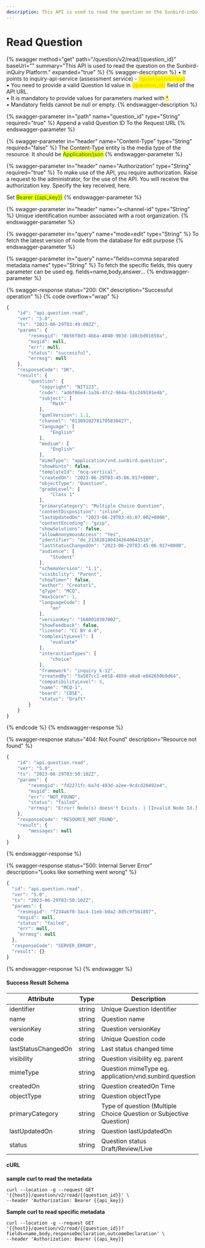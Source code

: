 ```yaml
---
description: This API is used to read the question on the Sunbird-inQuiry Platform.
---
```


# Read Question

{% swagger method="get" path="/question/v2/read/{question_id}" baseUrl="" summary="This API is used to read the question on the Sunbird-inQuiry Platform." expanded="true" %}
{% swagger-description %}
• It points to inquiry-api-service (assessment service)  - <mark style="color:orange;">`/question/v5/read`</mark>\
• You need to provide a valid Question Id value in <mark style="color:orange;">{question\_id}</mark> field of the API URL.\
• It is mandatory to provide values for parameters marked with <mark style="color:red;">\*</mark>.\
• Mandatory fields cannot be null or empty.
{% endswagger-description %}

{% swagger-parameter in="path" name="question_id" type="String" required="true" %}
Append a valid Question ID To the Request URL
{% endswagger-parameter %}

{% swagger-parameter in="header" name="Content-Type" type="String" required="false" %}
The Content-Type entity is the media type of the resource. It should be <mark style="color:green;">Application/json</mark>
{% endswagger-parameter %}

{% swagger-parameter in="header" name="Authorization" type="String" required="true" %}
To make use of the API, you require authorization. Raise a request to the administrator, for the use of the API. You will receive the authorization key. Specify the key received, here.

Set <mark style="color:green;">Bearer \{{api\_key\}}</mark>
{% endswagger-parameter %}

{% swagger-parameter in="header" name="x-channel-id" type="String" %}
Unique identification number associated with a root organization.
{% endswagger-parameter %}

{% swagger-parameter in="query" name="mode=edit" type="String" %}
To fetch the latest version of node from the database for edit purpose
{% endswagger-parameter %}

{% swagger-parameter in="query" name="fields=comma separated metadata names" type="String" %}
To fetch the specific fields, this query parameter can be used eg. fields=name,body,answer...
{% endswagger-parameter %}

{% swagger-response status="200: OK" description="Successful operation" %}
{% code overflow="wrap" %}
```javascript
{
    "id": "api.question.read",
    "ver": "5.0",
    "ts": "2023-06-29T03:49:09ZZ",
    "params": {
        "resmsgid": "8b56f8d3-4bba-4040-903d-1d8cbd01658a",
        "msgid": null,
        "err": null,
        "status": "successful",
        "errmsg": null
    },
    "responseCode": "OK",
    "result": {
        "question": {
            "copyright": "NIT123",
            "code": "ad6f06e4-1a36-47c2-964a-91c249191e4b",
            "subject": [
                "Math"
            ],
            "qumlVersion": 1.1,
            "channel": "01309282781705830427",
            "language": [
                "English"
            ],
            "medium": [
                "English"
            ],
            "mimeType": "application/vnd.sunbird.question",
            "showHints": false,
            "templateId": "mcq-vertical",
            "createdOn": "2023-06-29T03:45:06.917+0000",
            "objectType": "Question",
            "gradeLevel": [
                "Class 1"
            ],
            "primaryCategory": "Multiple Choice Question",
            "contentDisposition": "inline",
            "lastUpdatedOn": "2023-06-29T03:45:07.002+0000",
            "contentEncoding": "gzip",
            "showSolutions": false,
            "allowAnonymousAccess": "Yes",
            "identifier": "do_2138281804342640641518",
            "lastStatusChangedOn": "2023-06-29T03:45:06.917+0000",
            "audience": [
                "Student"
            ],
            "schemaVersion": "1.1",
            "visibility": "Parent",
            "showTimer": false,
            "author": "Creator1",
            "qType": "MCQ",
            "maxScore": 1,
            "languageCode": [
                "en"
            ],
            "versionKey": "1688010307002",
            "showFeedback": false,
            "license": "CC BY 4.0",
            "complexityLevel": [
                "evaluate"
            ],
            "interactionTypes": [
                "choice"
            ],
            "framework": "inquiry_k-12",
            "createdBy": "5a587cc1-e018-4859-a0a8-e842650b9d64",
            "compatibilityLevel": 5,
            "name": "MCQ-1",
            "board": "CBSE",
            "status": "Draft"
        }
    }
}
```
{% endcode %}
{% endswagger-response %}

{% swagger-response status="404: Not Found" description="Resource not found" %}
```javascript
{
    "id": "api.question.read",
    "ver": "5.0",
    "ts": "2023-06-29T03:50:10ZZ",
    "params": {
        "resmsgid": "fd2271fc-6a7d-493d-a2ee-9cdcd20492e4",
        "msgid": null,
        "err": "NOT_FOUND",
        "status": "failed",
        "errmsg": "Error! Node(s) doesn't Exists. | [Invalid Node Id.]: do_213828180434264064151"
    },
    "responseCode": "RESOURCE_NOT_FOUND",
    "result": {
        "messages": null
    }
}
```
{% endswagger-response %}

{% swagger-response status="500: Internal Server Error" description="Looks like something went wrong" %}
```javascript
{
  "id": "api.question.read",
  "ver": "5.0",
  "ts": "2023-06-29T03:50:10ZZ",
  "params": {
    "resmsgid": "f234a6f0-3ac4-11eb-b0a2-8d5c9f561887",
    "msgid": null,
    "status": "failed",
    "err": null,
    "errmsg": null
  },
  "responseCode": "SERVER_ERROR",
  "result": {}
}
```
{% endswagger-response %}
{% endswagger %}

#### Success Result Schema

<table><thead><tr><th width="232">Attribute</th><th width="109.33333333333331">Type</th><th>Description</th></tr></thead><tbody><tr><td>identifier</td><td>string</td><td>Unique Question Identifier</td></tr><tr><td>name</td><td>string</td><td>Question name</td></tr><tr><td>versionKey</td><td>string</td><td>Question versionKey</td></tr><tr><td>code</td><td>string</td><td>Unique Question code</td></tr><tr><td>lastStatusChangedOn</td><td>string</td><td>Last status changed time</td></tr><tr><td>visibility</td><td>string</td><td>Question visibility eg. parent</td></tr><tr><td>mimeType</td><td>string</td><td>Question mimeType eg. application/vnd.sunbird.question</td></tr><tr><td>createdOn</td><td>string</td><td>Question createdOn Time</td></tr><tr><td>objectType</td><td>string</td><td>Question objectType</td></tr><tr><td>primaryCategory</td><td>string</td><td>Type of question (Multiple Choice Question or Subjective Question)</td></tr><tr><td>lastUpdatedOn</td><td>string</td><td>Question lastUpdatedOn</td></tr><tr><td>status</td><td>string</td><td>Question status Draft/Review/Live</td></tr></tbody></table>

#### cURL

**sample curl to read the metadata**

```shell
curl --location -g --request GET '{{host}}/question/v2/read/{{question_id}}' \
--header 'Authorization: Bearer {{api_key}}
```

**Sample curl to read specific metadata**

```
curl --location -g --request GET '{{host}}/question/v2/read/{{question_id}}?fields=name,body,responseDeclaration,outcomeDeclaration' \
--header 'Authorization: Bearer {{api_key}}
```
